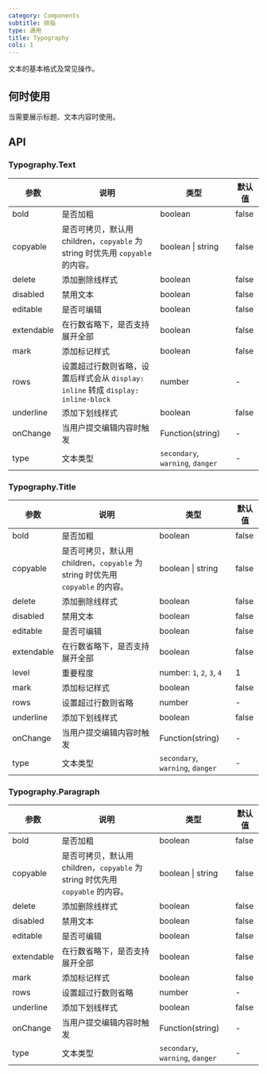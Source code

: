 ```yaml
---
category: Components
subtitle: 排版
type: 通用
title: Typography
cols: 1
---
```


文本的基本格式及常见操作。

## 何时使用

当需要展示标题、文本内容时使用。

## API

### Typography.Text

| 参数 | 说明 | 类型 | 默认值 |
| --- | --- | --- | --- |
| bold | 是否加粗 | boolean | false |
| copyable | 是否可拷贝，默认用 children，`copyable` 为 string 时优先用 `copyable` 的内容。 | boolean \| string | false |
| delete | 添加删除线样式 | boolean | false |
| disabled | 禁用文本 | boolean | false |
| editable | 是否可编辑 | boolean | false |
| extendable | 在行数省略下，是否支持展开全部 | boolean | false |
| mark | 添加标记样式 | boolean | false |
| rows | 设置超过行数则省略，设置后样式会从 `display: inline` 转成 `display: inline-block` | number | - |
| underline | 添加下划线样式 | boolean | false |
| onChange | 当用户提交编辑内容时触发 | Function(string) | - |
| type | 文本类型 | `secondary`, `warning`, `danger` | - |

### Typography.Title

| 参数 | 说明 | 类型 | 默认值 |
| --- | --- | --- | --- |
| bold | 是否加粗 | boolean | false |
| copyable | 是否可拷贝，默认用 children，`copyable` 为 string 时优先用 `copyable` 的内容。 | boolean \| string | false |
| delete | 添加删除线样式 | boolean | false |
| disabled | 禁用文本 | boolean | false |
| editable | 是否可编辑 | boolean | false |
| extendable | 在行数省略下，是否支持展开全部 | boolean | false |
| level | 重要程度 | number: `1`, `2`, `3`, `4` | 1 |
| mark | 添加标记样式 | boolean | false |
| rows | 设置超过行数则省略 | number | - |
| underline | 添加下划线样式 | boolean | false |
| onChange | 当用户提交编辑内容时触发 | Function(string) | - |
| type | 文本类型 | `secondary`, `warning`, `danger` | - |

### Typography.Paragraph

| 参数 | 说明 | 类型 | 默认值 |
| --- | --- | --- | --- |
| bold | 是否加粗 | boolean | false |
| copyable | 是否可拷贝，默认用 children，`copyable` 为 string 时优先用 `copyable` 的内容。 | boolean \| string | false |
| delete | 添加删除线样式 | boolean | false |
| disabled | 禁用文本 | boolean | false |
| editable | 是否可编辑 | boolean | false |
| extendable | 在行数省略下，是否支持展开全部 | boolean | false |
| mark | 添加标记样式 | boolean | false |
| rows | 设置超过行数则省略 | number | - |
| underline | 添加下划线样式 | boolean | false |
| onChange | 当用户提交编辑内容时触发 | Function(string) | - |
| type | 文本类型 | `secondary`, `warning`, `danger` | - |
